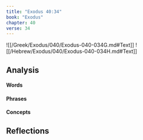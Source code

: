 ```yaml
---
title: "Exodus 40:34"
book: "Exodus"
chapter: 40
verse: 34
---
```

![[/Greek/Exodus/040/Exodus-040-034G.md#Text]]
![[/Hebrew/Exodus/040/Exodus-040-034H.md#Text]]

## Analysis

#### Words

#### Phrases

#### Concepts

## Reflections
